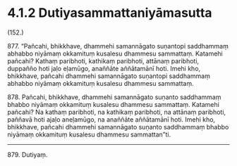 

# 4.1.2 Dutiyasammattaniyāmasutta




(152.)

877\. “Pañcahi, bhikkhave, dhammehi samannāgato suṇantopi saddhammaṃ abhabbo niyāmaṃ okkamituṃ kusalesu dhammesu sammattaṃ. Katamehi pañcahi? Kathaṃ paribhoti, kathikaṃ paribhoti, attānaṃ paribhoti, duppañño hoti jaḷo eḷamūgo, anaññāte aññātamānī hoti. Imehi kho, bhikkhave, pañcahi dhammehi samannāgato suṇantopi saddhammaṃ abhabbo niyāmaṃ okkamituṃ kusalesu dhammesu sammattaṃ.

878\. Pañcahi, bhikkhave, dhammehi samannāgato suṇanto saddhammaṃ bhabbo niyāmaṃ okkamituṃ kusalesu dhammesu sammattaṃ. Katamehi pañcahi? Na kathaṃ paribhoti, na kathikaṃ paribhoti, na attānaṃ paribhoti, paññavā hoti ajaḷo aneḷamūgo, na anaññāte aññātamānī hoti. Imehi kho, bhikkhave, pañcahi dhammehi samannāgato suṇanto saddhammaṃ bhabbo niyāmaṃ okkamituṃ kusalesu dhammesu sammattan”ti.

---

879\. Dutiyaṃ.





